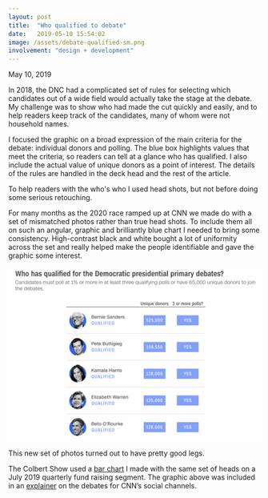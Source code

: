 ```yaml
---
layout: post
title:  "Who qualified to debate"
date:   2019-05-10 15:54:02
image: /assets/debate-qualified-sm.png
involvement: "design + development"
---
```


<p class="date" markdown="1">
May 10, 2019
</p>

In 2018, the DNC had a complicated set of rules for selecting which candidates out of a wide field would actually take the stage at the debate. My challenge was to show who had made the cut quickly and easily, and to help readers keep track of the candidates, many of whom were not household names.

I focused the graphic on a broad expression of the main criteria for the debate: individual donors and polling. The blue box highlights values that meet the criteria, so readers can tell at a glance who has qualified. I also include the actual value of unique donors as a point of interest. The details of the rules are handled in the deck head and the rest of the article.

To help readers with the who's who I used head shots, but not before doing some serious retouching.

For many months as the 2020 race ramped up at CNN we made do with a set of mismatched photos rather than true head shots. To include them all on such an angular, graphic and brilliantly blue chart I needed to bring some consistency. High-contrast black and white bought a lot of uniformity across the set and really helped make the people identifiable and gave the graphic some interest.


[![](/assets/debate-qualified.png)](https://www.cnn.com/2019/05/09/politics/democratic-primary-debates-tracking-qualifications-polling-fundraising/index.html)

This new set of photos turned out to have pretty good legs.

The Colbert Show used a [bar chart](/assets/LateShow.jpg) I made with the same set of heads on a July 2019 quarterly fund raising segment. The graphic above was included in an  [explainer](https://www.cnn.com/videos/politics/2019/06/13/how-to-qualify-for-a-presidential-debate-mh-orig.cnn) on the debates for CNN’s social channels.
